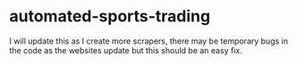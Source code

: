 # automated-sports-trading

I will update this as I create more scrapers, there may be temporary bugs in the code as the websites update but this should be an easy fix.
